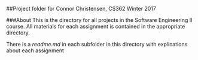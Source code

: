 ##Project folder for Connor Christensen, CS362 Winter 2017

###About
This is the directory for all projects in the Software Engineering II course.
All materials for each assignment is contained in the appropriate directory.

There is a *readme.md* in each subfolder in this directory with explinations about each assignment
